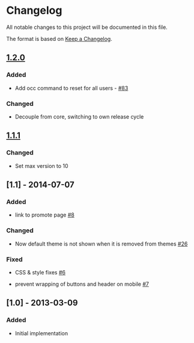 # Changelog

All notable changes to this project will be documented in this file.

The format is based on [Keep a Changelog](http://keepachangelog.com/en/1.0.0/).

## [1.2.0]

### Added

- Add occ command to reset for all users - [#83](https://github.com/owncloud/firstrunwizard/issues/83)

### Changed

- Decouple from core, switching to own release cycle

## [1.1.1]

### Changed

- Set max version to 10

## [1.1] - 2014-07-07

### Added

 - link to promote page  [#8](https://github.com/owncloud/firstrunwizard/pull/8)

### Changed

 - Now default theme is not shown when it is removed from themes [#26](https://github.com/owncloud/templateeditor/pull/26)

### Fixed

 - CSS & style fixes [#6](https://github.com/owncloud/firstrunwizard/pull/6)
 
 - prevent wrapping of buttons and header on mobile [#7](https://github.com/owncloud/firstrunwizard/pull/7)

## [1.0] - 2013-03-09

### Added

 - Initial implementation

[1.2.0]: https://github.com/owncloud/firstrunwizard/compare/v1.1.1...v1.2.0
[1.1.1]: https://github.com/owncloud/firstrunwizard/compare/v1.1...v1.1.1
